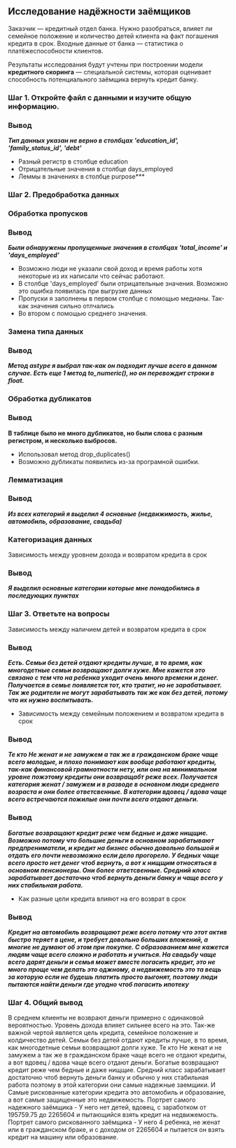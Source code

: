 ## Исследование надёжности заёмщиков

Заказчик — кредитный отдел банка. Нужно разобраться, влияет ли семейное положение и количество детей клиента на факт погашения кредита в срок. Входные данные от банка — статистика о платёжеспособности клиентов.

Результаты исследования будут учтены при построении модели **кредитного скоринга** — специальной системы, которая оценивает способность потенциального заёмщика вернуть кредит банку.


### Шаг 1. Откройте файл с данными и изучите общую информацию. 

### Вывод

***Тип данных указан не верно в столбцах 'education_id', 'family_status_id', 'debt'***
- Разный регистр в столбце education
- Отрицательные значения в столбце days_employed
- Леммы в значениях в столбце purpose***

### Шаг 2. Предобработка данных

### Обработка пропусков

### Вывод

***Были обнаружены пропущенные значения в столбцах 'total_income' и 'days_employed'***
- Возможно люди не указали свой доход и время работы хотя некоторые из их написали что сейчас работают.
- В столбце 'days_employed' были отрицательные значения. Возможно это ошибка появилась при выгрузке данных
- Пропуски я заполнены в первом столбце с помощью  медианы. Так-как значения сильно отлчались 
- Во втором с помощью среднего значения.

### Замена типа данных

### Вывод

***Метод astype я выбрал так-как он подходит лучше всего в данном случае. Есть еще 1 метод to_numeric(),
но он перевождит строки в float.***

### Обработка дубликатов

### Вывод

**В таблице было не много дубликатов, но были слова с разным регистром, и несколько выбросов.**
- Использовал метод drop_duplicates()
- Возможно дубликаты появились из-за програмной ошибки.

### Лемматизация

### Вывод

***Из всех категорий я выделил 4 основные (недвижимость, жилье, автомобиль, образование, свадьба)***

### Категоризация данных

Зависимость между уровнем дохода и возвратом кредита в срок
### Вывод
***Я выделил основные категории которые мне понадобились в последующих пунктах***

### Шаг 3. Ответьте на вопросы
Зависимость между наличием детей и возвратом кредита в срок
### Вывод
***Есть. Семьи без детей отдают кредиты лучше, в то время, как многодетные семьи возвращают долги хуже. Мне кажется это связано с тем что на ребенка уходит очень много времени и денег. Получается в семье появляется тот, кто тратит, но не зарабатывает. Так же родители не могут зарабатывать так же как без детей, потому что их нужно воспитывать.***
- Зависимость между семейным положением и возвратом кредита в срок
### Вывод
***Те кто Не женат и не замужем а так же в гражданском браке чаще всего молодые, и плохо понимают как вообще работают кредиты, так-как финансовой грамнотности нету, или она на минимальном уровне пожэтому кредиты они возвращабт реже всех. Получается категория женат / замужем и  в разводе в основном люди среднего возраста и они более ответсвенные. В категории вдовец / вдова чаще всего встречаются пожилые они почти всега отдают деньги.*** 
### Вывод
***Богатые возвращают кредит реже чем бедные и даже нищщие. Возможно потому что большие деньги в основном зарабатывают предпрениматели, и кредит на бизнес обычно довольно большой и отдать его почти невозможно если дело прогорело. У бедных чаще всего просто нет денег чтоб вернуть, а вот к нищщим относяться в основном пенсионеры. Они более ответсвенные. Средний класс зарабатывает достаточно чтоб вернуть деньги банку и чаще всего у них стабильная работа.***
- Как разные цели кредита влияют на его возврат в срок
### Вывод
***Кредит на автомобиль возвращают реже всего потому что этот актив быстро теряет в цене, и требует довольно больших вложений, а многие не думают об этом при покупке. С образованием мне кажется людям чаще всего сложно и работать и учиться. На свадьбу чаще всего дарят деньги и семья может вместе погасить кредит, это не много проще чем делать это оджному, а недвижемость это та вещь за которую если не будешь платить просто выгонят, поэтому люди пытаются найти деньги где угодно чтоб погасить ипотеку***

### Шаг 4. Общий вывод
В среднем клиенты не возврают деньги примерно с одинаковой вероятностью.
Уровень дохода влияет сильнее всего на это. Так-же важной чертой является цель кредита, семейное положение и колдичество детей.
Семьи без детей отдают кредиты лучше, в то время, как многодетные семьи возвращают долги хуже. Те кто Не женат и не замужем а так же в гражданском браке чаще всего не отдают кредиты, а вот вдовец / вдова чаще всего отдают деньги. Богатые возвращают кредит реже чем бедные и даже нищщие. Средний класс зарабатывает достаточно чтоб вернуть деньги банку и обычно у них стабильная работа поэтому в этой категории они самые надежные заемщики. И Самые рискованные категории кредита это автомобиль и образование, а вот самые защищенные это недвижемость.
Портрет самого надежного заёмщика - У него нет детей, вдовец, с заработком от 195759.75 до 2265604 и пытающийся взять кредит на недвижемость.
Портрет самого рискованного заёмщика - У него 4 ребенка, не женат или в гражданском браке, и с доходом от 2265604 и пытается он взять кредит на машину или образование. 